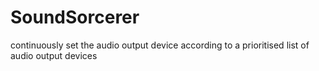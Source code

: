 # SoundSorcerer
continuously set the audio output device according to a prioritised list of audio output devices
